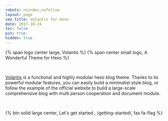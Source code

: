 ```yaml
---
robots: noindex,nofollow
layout: page
seo_title: Volantis for Hexo
date: 2017-10-24
toc: false
pin: true
hidden: true
---
```


<p>
{% span logo center large, Volantis %}
{% span center small logo, A Wonderful Theme for Hexo %}
</p>
<br>

[Volantis](https://volantis.js.org) is a functional and highly modular hexo blog theme. Thanks to its powerful modular features, you can easily build a minimalist style blog, or follow the example of the official website to build a large-scale comprehensive blog with multi person cooperation and document module.

<br>

{% btn solid large center, Let&#39;s get started , /getting-started/, fas fa-flag %}

<br>

